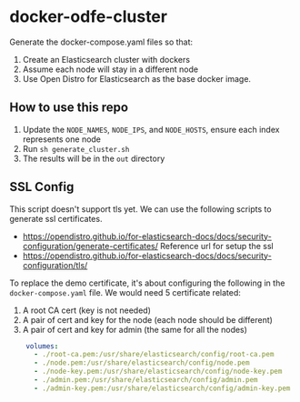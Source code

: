 # docker-odfe-cluster
Generate the docker-compose.yaml files so that:

1. Create an Elasticsearch cluster with dockers
2. Assume each node will stay in a different node
3. Use Open Distro for Elasticsearch as the base docker image.

## How to use this repo
1. Update the `NODE_NAMES`, `NODE_IPS`, and `NODE_HOSTS`, ensure each index represents one node
2. Run `sh generate_cluster.sh`
3. The results will be in the `out` directory

## SSL Config
This script doesn't support tls yet. We can use the following scripts to generate ssl certificates.
- https://opendistro.github.io/for-elasticsearch-docs/docs/security-configuration/generate-certificates/
Reference url for setup the ssl
- https://opendistro.github.io/for-elasticsearch-docs/docs/security-configuration/tls/

To replace the demo certificate, it's about configuring the following in the `docker-compose.yaml` file.
We would need 5 certificate related:
1. A root CA cert (key is not needed)
2. A pair of cert and key for the node (each node should be different)
2. A pair of cert and key for admin (the same for all the nodes)
```yaml
    volumes:
      - ./root-ca.pem:/usr/share/elasticsearch/config/root-ca.pem
      - ./node.pem:/usr/share/elasticsearch/config/node.pem
      - ./node-key.pem:/usr/share/elasticsearch/config/node-key.pem
      - ./admin.pem:/usr/share/elasticsearch/config/admin.pem
      - ./admin-key.pem:/usr/share/elasticsearch/config/admin-key.pem
```
